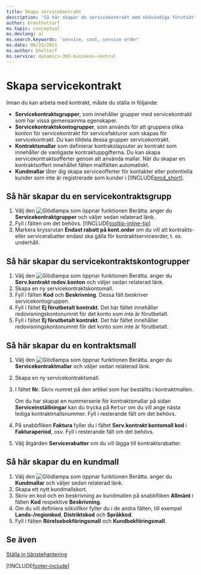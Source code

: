 ```yaml
---
title: Skapa servicekontrakt
description: 'Så här skapar du servicekontrakt med nödvändiga förutsättningar, inklusive servicekontraktgrupper, kontraktmallar och kundmallar.'
author: brentholtorf
ms.topic: conceptual
ms.devlang: al
ms.search.keywords: 'service, cost, service order'
ms.date: 06/23/2021
ms.author: bholtorf
ms.service: dynamics-365-business-central
---
```


# Skapa servicekontrakt
Innan du kan arbeta med kontrakt, måste du ställa in följande: 

* **Servicekontraktsgrupper**, som innehåller grupper med servicekontrakt som har vissa gemensamma egenskaper.
* **Servicekontraktskontogrupper**, som används för att gruppera olika konton för servicekontrakt för servicefakturor som skapas för servicekontrakt. Du kan tilldela dessa grupper servicekontrakt.  
* **Kontraktsmallar** som definierar kontrakslayouter av kontrakt som innehåller de vanligaste kontraktuppgifterna. Du kan skapa servicekontraktsofferter genom att använda mallar. När du skapar en kontraktsoffert innehållet fälten mallfälten automatiskt.
* **Kundmallar** låter dig skapa serviceofferter för kontakter eller potentiella kunder som inte är registrerade som kunder i [!INCLUDE[prod_short](includes/prod_short.md)].  

## Så här skapar du en servicekontraktsgrupp  
1. Välj den ![Glödlampa som öppnar funktionen Berätta.](media/ui-search/search_small.png "Berätta vad du vill göra") anger du **Servicekontraktgrupper** och väljer sedan relaterad länk.  
2. Fyll i fälten om det behövs. [!INCLUDE[tooltip-inline-tip](includes/tooltip-inline-tip_md.md)]
3. Markera kryssrutan **Endast rabatt på kont.order** om du vill att kontrakts- eller servicerabatter endast ska gälla för kontraktserviceorder, t. ex. underhåll.  

## Så här skapar du servicekontraktskontogrupper  
1. Välj den ![Glödlampa som öppnar funktionen Berätta.](media/ui-search/search_small.png "Berätta vad du vill göra") anger du **Serv.kontrakt redov.konton** och väljer sedan relaterad länk.  
2. Skapa en ny servicekontraktskontomall.   
3. Fyll i fälten **Kod** och **Beskrivning**. Dessa fält beskriver servicekontogruppen.  
4. Fyll i fältet  **Ej förutbetalt kontrakt**. Det här fältet innehåller redovisningskontonumret för det konto som inte är förutbetalt.  
5. Fyll i fältet **Ej förutbetalt kontrakt**. Det här fältet innehåller redovisningskontonumret för det konto som inte är förutbetalt.  

## Så här skapar du en kontraktsmall  
1. Välj den ![Glödlampa som öppnar funktionen Berätta.](media/ui-search/search_small.png "Berätta vad du vill göra") anger du **Servicekontraktmallar** och väljer sedan relaterad länk.  
2. Skapa en ny servicekontraktsmall.  
3. I fältet **Nr.** Skriv numret på den artikel som har beställts i kontraktmallen.  
  
     Om du har skapat en nummerserie för kontraktsmallar på sidan **Serviceinställningar** kan du trycka på <kbd>Retur</kbd> om du vill ange nästa lediga kontraktmallsnummer. Fyll i resterande fält om det behövs.  
  
4. På snabbfliken **Faktura** fyller du i fältet **Serv.kontrakt kontomall kod** i **Fakturaperiod**, osv. Fyll i resterande fält om det behövs.  
5. Välj åtgärden **Servicerabatter** om du vill lägga till kontraktsrabatter.  

## Så här skapar du en kundmall  
1. Välj den ![Glödlampa som öppnar funktionen Berätta.](media/ui-search/search_small.png "Berätta vad du vill göra") anger du **Kundmallar** och väljer sedan relaterad länk.  
2. Skapa ett nytt kundmallskort.  
3. Skriv en kod och en beskrivning av kundmallen på snabbfliken **Allmänt** i fälten **Kod** respektive **Beskrivning**. 
4. Om du vill definiera sökvillkor fyller du i de andra fälten, till exempel **Lands-/regionkod**, **Distriktskod** och **Språkkod**.  
5. Fyll i fälten  **Rörelsebokföringsmall** och  **Kundbokföringsmall**.  

## Se även
[Ställa in tjänstehantering](service-setup-service.md)

[!INCLUDE[footer-include](includes/footer-banner.md)]